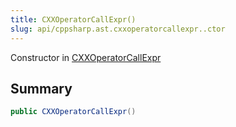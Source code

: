```yaml
---
title: CXXOperatorCallExpr()
slug: api/cppsharp.ast.cxxoperatorcallexpr..ctor
---
```

Constructor in [CXXOperatorCallExpr](/api/cppsharp/ast/cxxoperatorcallexpr)

## Summary



```csharp
public CXXOperatorCallExpr()
```

